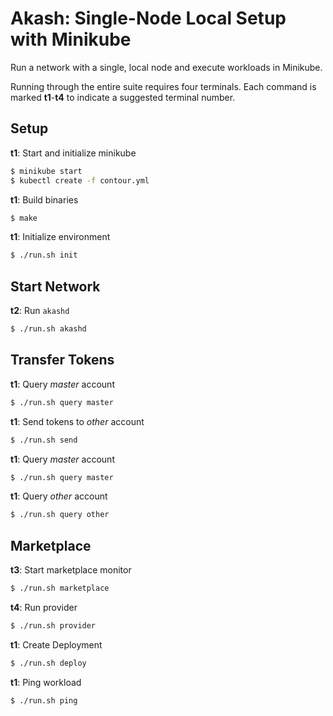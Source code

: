 # Akash: Single-Node Local Setup with Minikube

Run a network with a single, local node and execute workloads in Minikube.

Running through the entire suite requires four terminals.
Each command is marked __t1__-__t4__ to indicate a suggested terminal number.

## Setup

__t1__: Start and initialize minikube
```sh
$ minikube start
$ kubectl create -f contour.yml
```

__t1__: Build binaries
```sh
$ make
```

__t1__: Initialize environment
```sh
$ ./run.sh init
```

## Start Network

__t2__: Run `akashd`
```sh
$ ./run.sh akashd
```

## Transfer Tokens

__t1__: Query _master_ account
```sh
$ ./run.sh query master
```

__t1__: Send tokens to _other_ account
```sh
$ ./run.sh send
```

__t1__: Query _master_ account
```sh
$ ./run.sh query master
```

__t1__: Query _other_ account
```sh
$ ./run.sh query other
```

## Marketplace

__t3__: Start marketplace monitor
```sh
$ ./run.sh marketplace
```

__t4__: Run provider
```sh
$ ./run.sh provider
```

__t1__: Create Deployment
```sh
$ ./run.sh deploy
```

__t1__: Ping workload
```sh
$ ./run.sh ping
```
